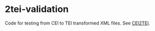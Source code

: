 # 2tei-validation

Code for testing from CEI to TEI transformed XML files. See [CEI2TEI](https://github.com/flamminger/CEI2TEI).

